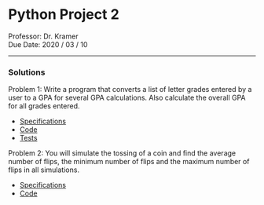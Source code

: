 # Python Project 2

Professor: Dr. Kramer \
Due Date: 2020 / 03 / 10

---

### Solutions

Problem 1:
Write a program that converts a list of letter grades entered by a user to a GPA for several GPA calculations. Also calculate the overall GPA for all grades entered.

- [Specifications](specifications/problem_one.specs.md)
- [Code](badr_choubai_02_02__01.py)
- [Tests](test_badr_choubai_02_02__01.py)

Problem 2:
You will simulate the tossing of a coin and find the average number of flips, the minimum number of flips and the maximum number of flips in all simulations. 

- [Specifications](specifications/problem_two.specs.md)
- [Code](badr_choubai_02_02__02.py)
